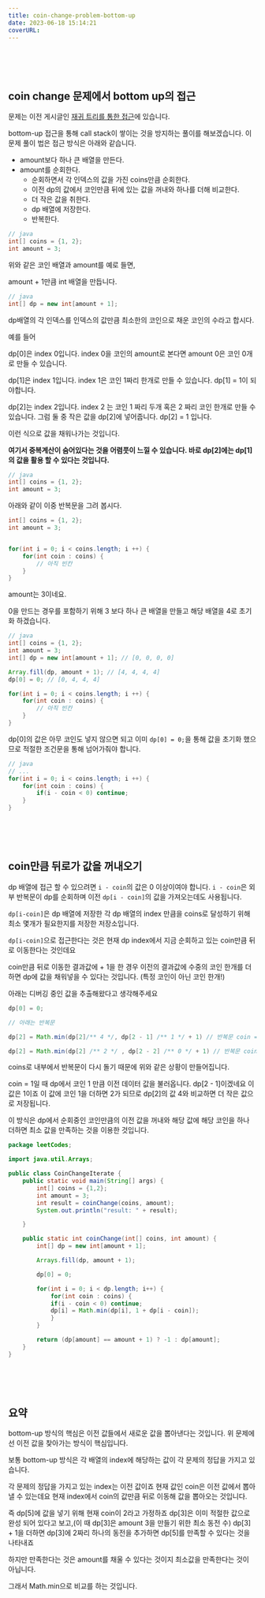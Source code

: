 ```yaml
---
title: coin-change-problem-bottom-up
date: 2023-06-18 15:14:21
coverURL: 
---
```

<br />
<br />
<br />

## coin change 문제에서 bottom up의 접근

문제는 이전 게시글인 <a href="/blog/JAVA/leet-code/coin-change-problem/">재귀 트리를 통한 접근</a>에 있습니다.

bottom-up 접근을 통해 call stack이 쌓이는 것을 방지하는 풀이를 해보겠습니다.
이 문제 풀이 법은 접근 방식은 아래와 같습니다.

- amount보다 하나 큰 배열을 만든다.
- amount를 순회한다.
  - 순회하면서 각 인덱스의 값을 가진 coins만큼 순회한다.
  - 이전 dp의 값에서 코인만큼 뒤에 있는 값을 꺼내와 하나를 더해 비교한다.
  - 더 작은 값을 취한다.
  - dp 배열에 저장한다.
  - 반복한다.
  
```java
// java
int[] coins = {1, 2};
int amount = 3;
```

위와 같은 코인 배열과 amount를 예로 들면,

amount + 1만큼 int 배열을 만듭니다.

```java
// java
int[] dp = new int[amount + 1];
```

dp배열의 각 인덱스를
인덱스의 값만큼 최소한의 코인으로 채운 코인의 수라고 합시다.

예를 들어

dp[0]은 index 0입니다. index 0을 코인의 amount로 본다면
amount 0은 코인 0개로 만들 수 있습니다.

dp[1]은 index 1입니다. index 1은 코인 1짜리 한개로 만들 수 있습니다.
dp[1] = 1이 되야합니다.

dp[2]는 index 2입니다. index 2 는 코인 1 짜리 두개 혹은 2 짜리 코인 한개로 만들 수 있습니다.
그럼 둘 중 작은 값을 dp[2]에 넣어줍니다. dp[2] = 1 입니다.

이런 식으로 값을 채워나가는 것입니다.

**여기서 중복계산이 숨어있다는 것을 어렴풋이 느낄 수 있습니다.
바로 dp[2]에는 dp[1]의 값을 활용 할 수 있다는 것입니다.**


```java
// java
int[] coins = {1, 2};
int amount = 3;
```
아래와 같이 이중 반복문을 그려 봅시다.


```java
int[] coins = {1, 2};
int amount = 3;


for(int i = 0; i < coins.length; i ++) {
    for(int coin : coins) {
        // 아직 빈칸
    }
}
```

amount는 3이네요.

0을 만드는 경우를 포함하기 위해 3 보다 하나 큰 배열을 만들고 해당 배열을
4로 초기화 하겠습니다.


```java
// java
int[] coins = {1, 2};
int amount = 3;
int[] dp = new int[amount + 1]; // [0, 0, 0, 0]

Array.fill(dp, amount + 1); // [4, 4, 4, 4]
dp[0] = 0; // [0, 4, 4, 4]

for(int i = 0; i < coins.length; i ++) {
    for(int coin : coins) {
        // 아직 빈칸
    }
}
```
dp[0]의 값은 아무 코인도 넣지 않으면 되고 이미 `dp[0] = 0;`을 통해 값을 초기화 했으므로
적절한 조건문을 통해 넘어가줘야 합니다. 

```java
// java 
// ...
for(int i = 0; i < coins.length; i ++) {
    for(int coin : coins) {
        if(i - coin < 0) continue;
    }
}
```

<br />
<br />
<br />

## coin만큼 뒤로가 값을 꺼내오기

dp 배열에 접근 할 수 있으려면 `i - coin`의 값은 0 이상이여야 합니다.
`i - coin`은 외부 반복문이 dp를 순회하며 이전 `dp[i - coin]`의 값을 가져오는데도 사용됩니다.

`dp[i-coin]`은 dp 배열에 저장한 각 dp 배열의 index 만큼을 coins로 달성하기 위해
최소 몇개가 필요한지를 저장한 저장소입니다.

`dp[i-coin]`으로 접근한다는 것은 현재 dp index에서 지금 순회하고 있는 coin만큼
뒤로 이동한다는 것인데요

coin만큼 뒤로 이동한 결과값에 + 1을 한 경우 이전의 결과값에 수중의 코인 한개를 더하면
dp에 값을 채워넣을 수 있다는 것입니다. (특정 코인이 아닌 코인 한개!)

아래는 디버깅 중인 값을 추출해왔다고 생각해주세요
```java
dp[0] = 0;

// 아래는 반복문

dp[2] = Math.min(dp[2]/** 4 */, dp[2 - 1] /** 1 */ + 1) // 반복문 coin = 1 일 때,

dp[2] = Math.min(dp[2] /** 2 */ , dp[2 - 2] /** 0 */ + 1) // 반복문 coin = 2 일 때
```
coins로 내부에서 반복문이 다시 돌기 때문에 위와 같은 상황이 만들어집니다.

coin = 1일 때 dp에서 코인 1 만큼 이전 데이터 값을 불러옵니다.
dp[2 - 1]이겠네요 이 값은 1이죠 이 값에 코인 1을 더하면 2가 되므로 dp[2]의 값 4와 비교하면 더 작은 값으로 저장됩니다.

이 방식은 dp에서 순회중인 코인만큼의 이전 값을 꺼내와 해당 값에 해당 코인을 하나 더하면 최소 값을 만족하는 것을 이용한 것입니다.

```java
package leetCodes;

import java.util.Arrays;

public class CoinChangeIterate {
	public static void main(String[] args) {
		int[] coins = {1,2};
		int amount = 3;
		int result = coinChange(coins, amount);
		System.out.println("result: " + result);

	}

	public static int coinChange(int[] coins, int amount) {
		int[] dp = new int[amount + 1];

		Arrays.fill(dp, amount + 1);

		dp[0] = 0;

		for(int i = 0; i < dp.length; i++) {
			for(int coin : coins) {
			if(i - coin < 0) continue;
			dp[i] = Math.min(dp[i], 1 + dp[i - coin]);
			}
		}

		return (dp[amount] == amount + 1) ? -1 : dp[amount];
	}
}
```


<br />
<br />
<br />

## 요약

bottom-up 방식의 핵심은 이전 값들에서 새로운 값을 뽑아낸다는 것입니다.
위 문제에선 이전 값을 찾아가는 방식이 핵심입니다.

보통 bottom-up 방식은 각 배열의 index에 해당하는 값이
각 문제의 정답을 가지고 있습니다.

각 문제의 정답을 가지고 있는 index는 이전 값이죠
현재 값인 coin은 이전 값에서 뽑아낼 수 있는데요
현재 index에서 coin의 값만큼 뒤로 이동해 값을 뽑아오는 것입니다.

즉 dp[5]에 값을 넣기 위해 현재 coin이 2라고 가정하죠 
dp[3]은 이미 적절한 값으로 완성 되어 있다고 보고,(이 때 dp[3]은 amount 3을 만들기 위한 최소 동전 수)
dp[3] + 1을 더하면 dp[3]에 2짜리 하나의 동전을 추가하면 dp[5]를 만족할 수 있다는 것을 나타내죠

하지만 만족한다는 것은 amount를 채울 수 있다는 것이지 최소값을 만족한다는 것이 아닙니다.

그래서 Math.min으로 비교를 하는 것입니다.






